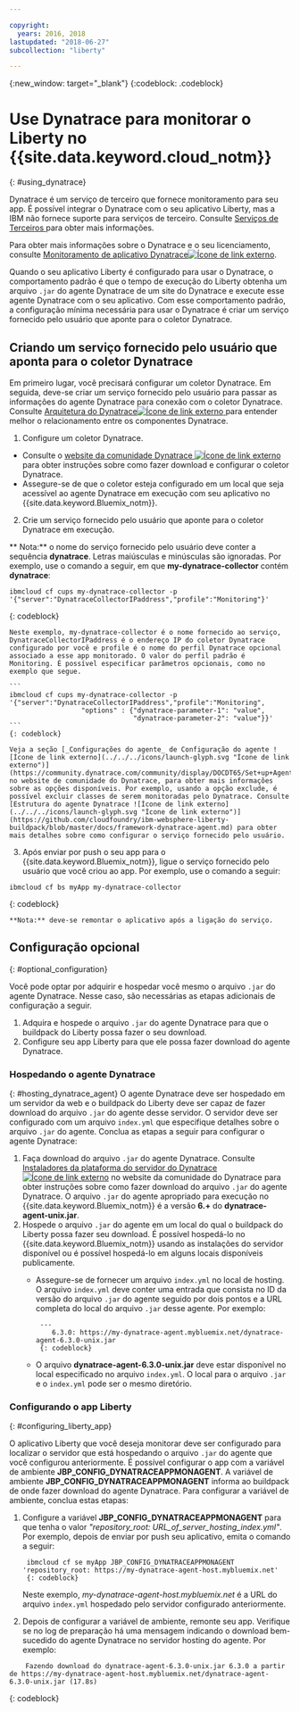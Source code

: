 ```yaml
---

copyright:
  years: 2016, 2018
lastupdated: "2018-06-27"
subcollection: "liberty"

---
```


{:new_window: target="_blank"}
{:codeblock: .codeblock}

# Use Dynatrace para monitorar o Liberty no {{site.data.keyword.cloud_notm}}
{: #using_dynatrace}

Dynatrace é um serviço de terceiro que fornece monitoramento para seu app. É possível integrar o Dynatrace com o seu aplicativo Liberty, mas a IBM não fornece suporte para serviços de terceiro. Consulte  [ Serviços de Terceiros ](/docs/runtimes-common/buildpackSupport.html#third-party)  para obter mais informações.

Para obter mais informações sobre o Dynatrace e o seu licenciamento, consulte [Monitoramento de aplicativo Dynatrace![Ícone de link externo](../../../icons/launch-glyph.svg "Ícone de link externo")](http://www.dynatrace.com/en/products/application-monitoring.html).

Quando o seu aplicativo Liberty é configurado para usar o Dynatrace, o comportamento padrão é que o tempo de execução do Liberty obtenha um arquivo `.jar` do agente Dynatrace de um site do Dynatrace e execute esse agente Dynatrace com o seu aplicativo.  Com esse
comportamento padrão, a configuração mínima necessária para usar o Dynatrace é criar um
serviço fornecido pelo usuário que aponte para o coletor Dynatrace.

## Criando um serviço fornecido pelo usuário que aponta para o coletor Dynatrace

Em primeiro lugar, você precisará configurar um coletor Dynatrace.  Em seguida,
deve-se criar um serviço fornecido pelo usuário para passar as informações do agente
Dynatrace para conexão com o coletor Dynatrace. Consulte [Arquitetura do Dynatrace![Ícone de link externo](../../../icons/launch-glyph.svg "Ícone de link externo") ](https://community.dynatrace.com/community/display/DOCDT65/Architecture) para entender melhor o relacionamento entre os componentes Dynatrace.

1. Configure um coletor Dynatrace.
  * Consulte o [website da comunidade Dynatrace ![Ícone de link externo](../../../icons/launch-glyph.svg "Ícone de link externo")](https://community.dynatrace.com/community/display/EVAL/Step+3+-+Connect+Agent+to+Dynatrace) para obter instruções sobre como fazer download e configurar o coletor Dynatrace.
  * Assegure-se de que o coletor esteja configurado em um local que seja acessível ao agente Dynatrace em execução com seu aplicativo no {{site.data.keyword.Bluemix_notm}}.
2. Crie um serviço fornecido pelo usuário que aponte para o coletor Dynatrace em execução.

  ** Nota:** o nome do serviço fornecido pelo usuário deve conter a sequência **dynatrace**. Letras maiúsculas e minúsculas são ignoradas. Por exemplo, use o comando a seguir, em que **my-dynatrace-collector** contém **dynatrace**:
  ```
  ibmcloud cf cups my-dynatrace-collector -p '{"server":"DynatraceCollectorIPaddress","profile":"Monitoring"}'
  ```
  {: codeblock}

    Neste exemplo, my-dynatrace-collector é o nome fornecido ao serviço, DynatraceCollectorIPaddress é o endereço IP do coletor Dynatrace configurado por você e profile é o nome do perfil Dynatrace opcional associado a esse app monitorado. O valor do perfil padrão é Monitoring. É possível especificar parâmetros opcionais, como no exemplo que segue.

    ```
    ibmcloud cf cups my-dynatrace-collector -p '{"server":"DynatraceCollectorIPaddress","profile":"Monitoring",
                      "options" : {"dynatrace-parameter-1": "value",
                                   "dynatrace-parameter-2": "value"}}'
    ```
    {: codeblock}

    Veja a seção [_Configurações do agente_ de Configuração do agente ![Ícone de link externo](../../../icons/launch-glyph.svg "Ícone de link externo")](https://community.dynatrace.com/community/display/DOCDT65/Set+up+Agents) no website de comunidade do Dynatrace, para obter mais informações sobre as opções disponíveis. Por exemplo, usando a opção exclude, é possível excluir classes de serem monitoradas pelo Dynatrace. Consulte [Estrutura do agente Dynatrace ![Ícone de link externo](../../../icons/launch-glyph.svg "Ícone de link externo")](https://github.com/cloudfoundry/ibm-websphere-liberty-buildpack/blob/master/docs/framework-dynatrace-agent.md) para obter mais detalhes sobre como configurar o serviço fornecido pelo usuário.

3. Após enviar por push o seu app para o {{site.data.keyword.Bluemix_notm}}, ligue o serviço fornecido pelo usuário que você criou ao app. Por exemplo, use o comando a seguir:
  ```
  ibmcloud cf bs myApp my-dynatrace-collector
  ```
  {: codeblock}

    **Nota:** deve-se remontar o aplicativo após a ligação do serviço.

## Configuração opcional
{: #optional_configuration}

Você pode optar por adquirir e hospedar você mesmo o arquivo `.jar` do agente Dynatrace.  Nesse caso, são necessárias as etapas adicionais de configuração a seguir.
1. Adquira e hospede o arquivo `.jar` do agente Dynatrace para que o buildpack do Liberty possa fazer o seu download.
2. Configure seu app Liberty para que ele possa fazer download do agente Dynatrace.

### Hospedando o agente Dynatrace
{: #hosting_dynatrace_agent}
O agente Dynatrace deve ser hospedado em um servidor da web e o buildpack do Liberty deve ser capaz de fazer download do arquivo `.jar` do agente desse servidor. O servidor deve ser configurado com um arquivo `index.yml` que especifique detalhes sobre o arquivo `.jar` do agente. Conclua as etapas a seguir para configurar o agente Dynatrace:
  1. Faça download do arquivo  ` .jar `  do agente Dynatrace. Consulte [Instaladores da plataforma do servidor do Dynatrace ![Ícone de link externo](../../../icons/launch-glyph.svg "Ícone de link externo")](https://community.dynatrace.com/community/display/EVAL/Step+1+-+Download+and+install+Dynatrace) no website da comunidade do Dynatrace para obter instruções sobre como fazer download do arquivo `.jar` do agente Dynatrace. O arquivo `.jar` do agente apropriado para execução no {{site.data.keyword.Bluemix_notm}} é a versão **6.+** do **dynatrace-agent-unix.jar**.
  2. Hospede o arquivo `.jar` do agente em um local do qual o buildpack do Liberty possa fazer seu download. É possível hospedá-lo no {{site.data.keyword.Bluemix_notm}} usando as instalações do servidor disponível ou é possível hospedá-lo em alguns locais disponíveis publicamente.
     * Assegure-se de fornecer um arquivo `index.yml` no local de hosting. O arquivo `index.yml` deve conter uma entrada que consista no ID da versão do arquivo `.jar` do agente seguido por dois pontos e a URL completa do local do arquivo `.jar` desse agente. Por exemplo:

            ---
               6.3.0: https://my-dynatrace-agent.mybluemix.net/dynatrace-agent-6.3.0-unix.jar
            {: codeblock}

     * O arquivo **dynatrace-agent-6.3.0-unix.jar** deve estar disponível no local especificado no arquivo `index.yml`. O local para o arquivo `.jar` e o `index.yml` pode ser o mesmo diretório.

### Configurando o app Liberty
{: #configuring_liberty_app}

O aplicativo Liberty que você deseja monitorar deve ser configurado para localizar o servidor que está hospedando o arquivo `.jar` do agente que você configurou anteriormente. É possível configurar o app com a variável de ambiente **JBP_CONFIG_DYNATRACEAPPMONAGENT**. A variável de ambiente **JBP_CONFIG_DYNATRACEAPPMONAGENT** informa ao buildpack de onde fazer download do agente Dynatrace. Para configurar a variável de ambiente, conclua estas etapas:

1. Configure a variável **JBP_CONFIG_DYNATRACEAPPMONAGENT** para que tenha o valor *"repository_root: URL_of_server_hosting_index.yml"*. Por exemplo, depois de enviar por push seu aplicativo, emita o comando a seguir:

        ibmcloud cf se myApp JBP_CONFIG_DYNATRACEAPPMONAGENT 'repository_root: https://my-dynatrace-agent-host.mybluemix.net'
        {: codeblock}

    Neste exemplo, *my-dynatrace-agent-host.mybluemix.net* é a URL do arquivo `index.yml` hospedado pelo servidor configurado anteriormente.

2. Depois de configurar a variável de ambiente, remonte seu app. Verifique se no log de preparação há uma mensagem indicando o download bem-sucedido do agente Dynatrace no servidor hosting do agente. Por exemplo:
```
    Fazendo download do dynatrace-agent-6.3.0-unix.jar 6.3.0 a partir de https://my-dynatrace-agent-host.mybluemix.net/dynatrace-agent-6.3.0-unix.jar (17.8s)
```
{: codeblock}
